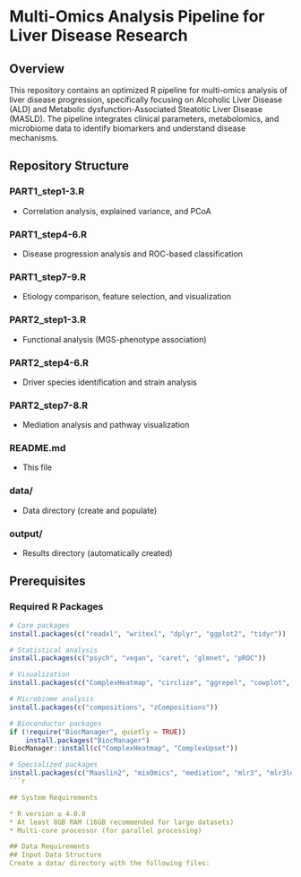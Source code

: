 # Multi-Omics Analysis Pipeline for Liver Disease Research

## Overview

This repository contains an optimized R pipeline for multi-omics analysis of liver disease progression, specifically focusing on Alcoholic Liver Disease (ALD) and Metabolic dysfunction-Associated Steatotic Liver Disease (MASLD). The pipeline integrates clinical parameters, metabolomics, and microbiome data to identify biomarkers and understand disease mechanisms.

## Repository Structure

### PART1_step1-3.R
 * Correlation analysis, explained variance, and PCoA

### PART1_step4-6.R
 * Disease progression analysis and ROC-based classification

### PART1_step7-9.R
 * Etiology comparison, feature selection, and visualization

### PART2_step1-3.R
 * Functional analysis (MGS-phenotype association)

### PART2_step4-6.R
 * Driver species identification and strain analysis

### PART2_step7-8.R
 * Mediation analysis and pathway visualization

### README.md
 * This file

### data/
 * Data directory (create and populate)

### output/
 * Results directory (automatically created)


## Prerequisites

### Required R Packages

```r
# Core packages
install.packages(c("readxl", "writexl", "dplyr", "ggplot2", "tidyr"))

# Statistical analysis
install.packages(c("psych", "vegan", "caret", "glmnet", "pROC"))

# Visualization
install.packages(c("ComplexHeatmap", "circlize", "ggrepel", "cowplot", "ggalluvial"))

# Microbiome analysis
install.packages(c("compositions", "zCompositions"))

# Bioconductor packages
if (!require("BiocManager", quietly = TRUE))
    install.packages("BiocManager")
BiocManager::install(c("ComplexHeatmap", "ComplexUpset"))

# Specialized packages
install.packages(c("Maaslin2", "mixOmics", "mediation", "mlr3", "mlr3learners"))
```r

## System Requirements

* R version ≥ 4.0.0
* At least 8GB RAM (16GB recommended for large datasets)
* Multi-core processor (for parallel processing)

## Data Requirements
## Input Data Structure
Create a data/ directory with the following files:



